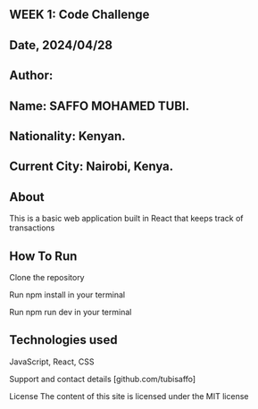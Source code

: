 ## WEEK 1: Code Challenge

## Date, 2024/04/28

## Author:

## Name: SAFFO MOHAMED TUBI.

## Nationality: Kenyan.

## Current City: Nairobi, Kenya.

## About

This is a basic web application built in React that keeps track of transactions

## How To Run

Clone the repository

Run npm install in your terminal

Run npm run dev in your terminal

## Technologies used

JavaScript, React, CSS

Support and contact details
[github.com/tubisaffo]

License
The content of this site is licensed under the MIT license
